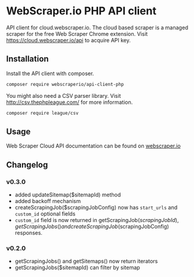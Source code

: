 # WebScraper.io PHP API client

API client for cloud.webscraper.io. The cloud based scraper is a managed 
scraper for the free Web Scraper Chrome extension. 
Visit https://cloud.webscraper.io/api to acquire API key.

## Installation

Install the API client with composer.
```bash
composer require webscraperio/api-client-php
```

You might also need a CSV parser library. Visit http://csv.thephpleague.com/ 
for more information.
```bash
composer require league/csv
```

## Usage

Web Scraper Cloud API documentation can be found on [webscraper.io]

## Changelog

### v0.3.0
 
 * added updateSitemap($sitemapId) method
 * added backoff mechanism
 * createScrapingJob($scrapingJobConfig) now has `start_urls` and `custom_id` 
 optional fields
 * `custom_id` field is now returned in getScrapingJob($scrapingJobId),  
 getScrapingJobs() and createScrapingJob($scrapingJobConfig) responses.

### v0.2.0

 * getScrapingJobs() and getSitemaps() now return iterators
 * getScrapingJobs($sitemapId) can filter by sitemap


[webscraper.io]: https://www.webscraper.io/documentation/api
